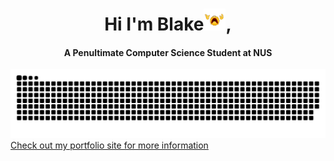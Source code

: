 <div align="center">
<h1 align="center">Hi I'm Blake<img width="35" src="https://github.com/blaketingyu/blaketingyu/blob/main/resources/images/melt.gif">, </h1>
<h4 align="center">A Penultimate Computer Science Student at NUS</h4>
</div>

<div align="center">
 
  <img  src="https://github.com/blaketingyu/blaketingyu/blob/main/resources/images/grid-snake.svg" alt="snake" /> 
  
</div>
<a href="https://blaketantingyu.netlify.app/"> Check out my portfolio site for more information</a>








